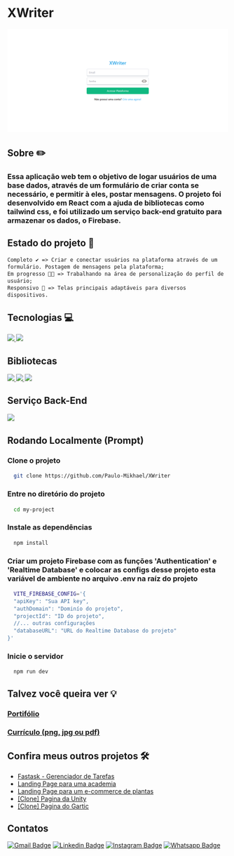 # XWriter
[![XWriter Main Page Screenshot](public/images/xwriter-screenshot.png)](https://xwriter.vercel.app/)

## Sobre ✏️
  ### Essa aplicação web tem o objetivo de logar usuários de uma base dados, através de um formulário de criar conta se necessário, e permitir à eles, postar mensagens. O projeto foi desenvolvido em React com a ajuda de bibliotecas como tailwind css, e foi utilizado um serviço back-end gratuito para armazenar os dados, o Firebase.

## Estado do projeto 🚧
    Completo ✔️ => Criar e conectar usuários na plataforma através de um formulário. Postagem de mensagens pela plataforma;
    Em progresso 👨‍💻 => Trabalhando na área de personalização do perfil de usuário;
    Responsivo 📲 => Telas principais adaptáveis para diversos dispositivos.

## Tecnologias 💻
  <div>
    <abbr title="React">
      <img src="https://img.shields.io/badge/React-61DAFB.svg?style=for-the-badge&logo=React&logoColor=black" />
    </abbr>
    <abbr title="Typescript">
      <img src="https://img.shields.io/badge/TypeScript-007ACC?style=for-the-badge&logo=typescript&logoColor=white"/>
    </abbr>
  </div>

## Bibliotecas
  <div>
    <abbr title="Tailwind CSS">
      <img src="https://img.shields.io/badge/Tailwind%20CSS-06B6D4.svg?style=for-the-badge&logo=Tailwind-CSS&logoColor=white"/>
    </abbr>
    <abbr title="React Router DOM">
      <img src="https://img.shields.io/badge/React%20Router-CA4245.svg?style=for-the-badge&logo=React-Router&logoColor=white"/>
    </abbr>
    <abbr title="React Hook Form">
      <img src="https://img.shields.io/badge/React%20Hook%20Form-EC5990.svg?style=for-the-badge&logo=React-Hook-Form&logoColor=white"/>
    </abbr>
  </div>

## Serviço Back-End
  <div>
    <abbr title="Firebase">
      <img src="https://img.shields.io/badge/Firebase-DD2C00.svg?style=for-the-badge&logo=Firebase&logoColor=white"/>
    </abbr>
  </div>

## Rodando Localmente (Prompt)
### Clone o projeto
```bash
  git clone https://github.com/Paulo-Mikhael/XWriter
```
### Entre no diretório do projeto
```bash
  cd my-project
```
### Instale as dependências
```bash
  npm install
```
### Criar um projeto Firebase com as funções 'Authentication' e 'Realtime Database' e colocar as configs desse projeto esta variável de ambiente no arquivo .env na raíz do projeto
```bash
  VITE_FIREBASE_CONFIG='{
  "apiKey": "Sua API key",
  "authDomain": "Dominío do projeto",
  "projectId": "ID do projeto",
  //... outras configurações
  "databaseURL": "URL do Realtime Database do projeto"
}'
```
### Inicie o servidor
```bash
  npm run dev
```
## Talvez você queira ver 💡
  ### [Portifólio](https://paulo-mikhael.github.io/Portifolio)
  ### [Currículo (png, jpg ou pdf)](https://drive.google.com/drive/folders/1ER7n3GHZmokEsQJkf6yFAG3E0dC1oLfq?usp=drive_link)

## Confira meus outros projetos 🛠️
  - [Fastask - Gerenciador de Tarefas](https://paulo-mikhael.github.io/fastask)
  - [Landing Page para uma academia](https://paulo-mikhael.github.io/academia-landing-page)
  - [Landing Page para um e-commerce de plantas](https://casa-verde-pink-phi.vercel.app/)
  - [[Clone] Pagina da Unity](https://paulo-mikhael.github.io/pagina-unity-2024)
  - [[Clone] Pagina do Gartic](https://paulo-mikhael.github.io/pagina-gartic-2024)

## Contatos
  [![Gmail Badge](https://img.shields.io/badge/Gmail-EA4335.svg?style=for-the-badge&logo=Gmail&logoColor=white)](https://paulo-mikhael.github.io/Portifolio/Pages/contacts/)
  [![Linkedin Badge](https://img.shields.io/badge/LinkedIn-0A66C2.svg?style=for-the-badge&logo=LinkedIn&logoColor=white)](https://www.linkedin.com/in/paulo-miguel-4b706022b/)
  [![Instagram Badge](https://img.shields.io/badge/Instagram-E4405F.svg?style=for-the-badge&logo=Instagram&logoColor=white)](https://www.instagram.com/pa__miguel?igsh=MWxoYzdqNGluZWcyaA%3D%3D)
  [![Whatsapp Badge](https://img.shields.io/badge/WhatsApp-25D366.svg?style=for-the-badge&logo=WhatsApp&logoColor=white)](https://api.whatsapp.com/send/?phone=5592992813253&text=Ol%C3%A1%21+Gostaria+de+fazer+uma+oferta...&type=phone_number&app_absent=0)